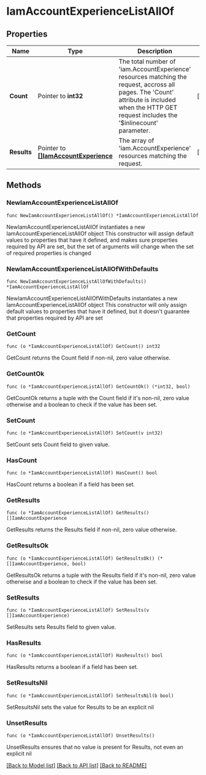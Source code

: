 # IamAccountExperienceListAllOf

## Properties

Name | Type | Description | Notes
------------ | ------------- | ------------- | -------------
**Count** | Pointer to **int32** | The total number of &#39;iam.AccountExperience&#39; resources matching the request, accross all pages. The &#39;Count&#39; attribute is included when the HTTP GET request includes the &#39;$inlinecount&#39; parameter. | [optional] 
**Results** | Pointer to [**[]IamAccountExperience**](iam.AccountExperience.md) | The array of &#39;iam.AccountExperience&#39; resources matching the request. | [optional] 

## Methods

### NewIamAccountExperienceListAllOf

`func NewIamAccountExperienceListAllOf() *IamAccountExperienceListAllOf`

NewIamAccountExperienceListAllOf instantiates a new IamAccountExperienceListAllOf object
This constructor will assign default values to properties that have it defined,
and makes sure properties required by API are set, but the set of arguments
will change when the set of required properties is changed

### NewIamAccountExperienceListAllOfWithDefaults

`func NewIamAccountExperienceListAllOfWithDefaults() *IamAccountExperienceListAllOf`

NewIamAccountExperienceListAllOfWithDefaults instantiates a new IamAccountExperienceListAllOf object
This constructor will only assign default values to properties that have it defined,
but it doesn't guarantee that properties required by API are set

### GetCount

`func (o *IamAccountExperienceListAllOf) GetCount() int32`

GetCount returns the Count field if non-nil, zero value otherwise.

### GetCountOk

`func (o *IamAccountExperienceListAllOf) GetCountOk() (*int32, bool)`

GetCountOk returns a tuple with the Count field if it's non-nil, zero value otherwise
and a boolean to check if the value has been set.

### SetCount

`func (o *IamAccountExperienceListAllOf) SetCount(v int32)`

SetCount sets Count field to given value.

### HasCount

`func (o *IamAccountExperienceListAllOf) HasCount() bool`

HasCount returns a boolean if a field has been set.

### GetResults

`func (o *IamAccountExperienceListAllOf) GetResults() []IamAccountExperience`

GetResults returns the Results field if non-nil, zero value otherwise.

### GetResultsOk

`func (o *IamAccountExperienceListAllOf) GetResultsOk() (*[]IamAccountExperience, bool)`

GetResultsOk returns a tuple with the Results field if it's non-nil, zero value otherwise
and a boolean to check if the value has been set.

### SetResults

`func (o *IamAccountExperienceListAllOf) SetResults(v []IamAccountExperience)`

SetResults sets Results field to given value.

### HasResults

`func (o *IamAccountExperienceListAllOf) HasResults() bool`

HasResults returns a boolean if a field has been set.

### SetResultsNil

`func (o *IamAccountExperienceListAllOf) SetResultsNil(b bool)`

 SetResultsNil sets the value for Results to be an explicit nil

### UnsetResults
`func (o *IamAccountExperienceListAllOf) UnsetResults()`

UnsetResults ensures that no value is present for Results, not even an explicit nil

[[Back to Model list]](../README.md#documentation-for-models) [[Back to API list]](../README.md#documentation-for-api-endpoints) [[Back to README]](../README.md)


